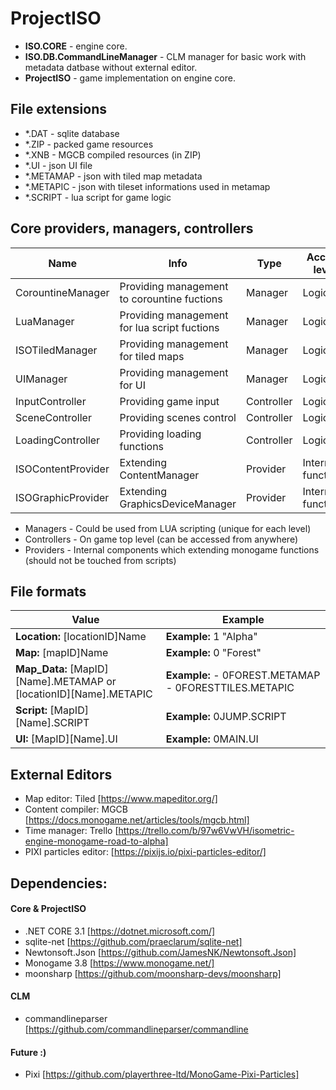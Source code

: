 # ProjectISO


- **ISO.CORE** - engine core.
- **ISO.DB.CommandLineManager** - CLM manager for basic work with metadata datbase without external editor.
- **ProjectISO** - game implementation on engine core.

## File extensions
- *.DAT - sqlite database
- *.ZIP - packed game resources
- *.XNB - MGCB compiled resources (in ZIP)
- *.UI - json UI file
- *.METAMAP - json with tiled map metadata
- *.METAPIC - json with tileset informations used in metamap
- *.SCRIPT - lua script for game logic

## Core providers, managers, controllers
| Name  | Info | Type | Access level |
| ------------- | ------------- | ------------- | ------------- |
|  CorountineManager | Providing management to corountine fuctions | Manager | Logic |
|  LuaManager | Providing management for lua script fuctions | Manager | Logic |
|  ISOTiledManager | Providing management for tiled maps| Manager | Logic |
|  UIManager | Providing management for UI | Manager | Logic |
|  InputController | Providing game input | Controller | Logic |
|  SceneController | Providing scenes control | Controller | Logic |
|  LoadingController | Providing loading functions | Controller | Logic |
|  ISOContentProvider | Extending ContentManager | Provider | Internal functions |
|  ISOGraphicProvider | Extending GraphicsDeviceManager | Provider | Internal functions |

- Managers - Could be used from LUA scripting (unique for each level)
- Controllers - On game top level (can be accessed from anywhere)
- Providers - Internal components which extending monogame functions (should not be touched from scripts) 

## File formats

| Value  | Example |
| ------------- | ------------- |
| **Location:** [locationID]Name  | **Example:** 1 "Alpha" |
| **Map:** [mapID]Name  | **Example:** 0 "Forest" |
| **Map_Data:** [MapID][Name].METAMAP or [locationID][Name].METAPIC | **Example:** - 0FOREST.METAMAP - 0FORESTTILES.METAPIC |
| **Script:** [MapID][Name].SCRIPT  |  **Example:** 0JUMP.SCRIPT | 
| **UI:** [MapID][Name].UI |  **Example:** 0MAIN.UI | 


## External Editors
- Map editor: Tiled [https://www.mapeditor.org/]
- Content compiler: MGCB [https://docs.monogame.net/articles/tools/mgcb.html]
- Time manager: Trello [https://trello.com/b/97w6VwVH/isometric-engine-monogame-road-to-alpha]
- PIXI particles editor: [https://pixijs.io/pixi-particles-editor/]

## Dependencies:
#### Core & ProjectISO
- .NET CORE 3.1 [https://dotnet.microsoft.com/]
- sqlite-net [https://github.com/praeclarum/sqlite-net]
- Newtonsoft.Json [https://github.com/JamesNK/Newtonsoft.Json]
- Monogame 3.8 [https://www.monogame.net/]
- moonsharp [https://github.com/moonsharp-devs/moonsharp]

#### CLM
- commandlineparser [https://github.com/commandlineparser/commandline

#### Future :)
- Pixi [https://github.com/playerthree-ltd/MonoGame-Pixi-Particles]
